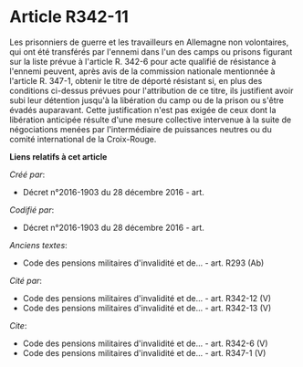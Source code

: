 # Article R342-11

Les prisonniers de guerre et les travailleurs en Allemagne non volontaires, qui ont été transférés par l'ennemi dans l'un des
camps ou prisons figurant sur la liste prévue à l'article R. 342-6 pour acte qualifié de résistance à l'ennemi peuvent, après
avis de la commission nationale mentionnée à l'article R. 347-1, obtenir le titre de déporté résistant si, en plus des
conditions ci-dessus prévues pour l'attribution de ce titre, ils justifient avoir subi leur détention jusqu'à la libération
du camp ou de la prison ou s'être évadés auparavant. Cette justification n'est pas exigée de ceux dont la libération
anticipée résulte d'une mesure collective intervenue à la suite de négociations menées par l'intermédiaire de puissances
neutres ou du comité international de la Croix-Rouge.

**Liens relatifs à cet article**

_Créé par_:

  - Décret n°2016-1903 du 28 décembre 2016 - art.

_Codifié par_:

  - Décret n°2016-1903 du 28 décembre 2016 - art.

_Anciens textes_:

  - Code des pensions militaires d'invalidité et de... - art. R293 (Ab)

_Cité par_:

  - Code des pensions militaires d'invalidité et de... - art. R342-12 (V)
  - Code des pensions militaires d'invalidité et de... - art. R342-13 (V)

_Cite_:

  - Code des pensions militaires d'invalidité et de... - art. R342-6 (V)
  - Code des pensions militaires d'invalidité et de... - art. R347-1 (V)
